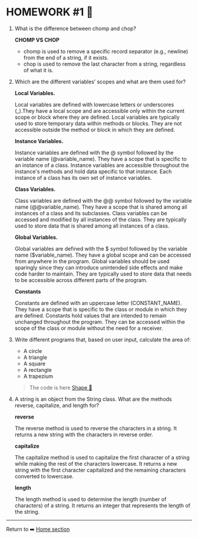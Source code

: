 # HOMEWORK #1   :blue_book:
1.  What is the difference between chomp and chop?
  
     **CHOMP VS CHOP**

    * chomp is used to remove a specific record separator (e.g., newline) from the end of a string, if it exists.    
    * chop is used to remove the last character from a string, regardless of what it is.  
  

2.  Which are the different variables’ scopes and what are them used for?

     **Local Variables.**

     Local variables are defined with lowercase letters or underscores (_).They have a local scope and are accessible only within the current scope or block where they are defined.
Local variables are typically used to store temporary data within methods or blocks.
They are not accessible outside the method or block in which they are defined.

    **Instance Variables.**

      Instance variables are defined with the @ symbol followed by the variable name (@variable_name).
They have a scope that is specific to an instance of a class.
Instance variables are accessible throughout the instance's methods and hold data specific to that instance.
Each instance of a class has its own set of instance variables.

    **Class Variables.**

     Class variables are defined with the @@ symbol followed by the variable name (@@variable_name).
They have a scope that is shared among all instances of a class and its subclasses.
Class variables can be accessed and modified by all instances of the class.
They are typically used to store data that is shared among all instances of a class.

    **Global Variables.**

    Global variables are defined with the $ symbol followed by the variable name ($variable_name).
They have a global scope and can be accessed from anywhere in the program.
Global variables should be used sparingly since they can introduce unintended side effects and make code harder to maintain.
They are typically used to store data that needs to be accessible across different parts of the program.

     **Constants**

    Constants are defined with an uppercase letter (CONSTANT_NAME).
They have a scope that is specific to the class or module in which they are defined.
Constants hold values that are intended to remain unchanged throughout the program.
They can be accessed within the scope of the class or module without the need for a receiver.

3.  Write different programs that, based on user input, calculate the area of:
    *  A circle  
    * A triangle
    * A square
    *  A rectangle
    *  A trapezium
  
    >The code is here [Shape :mag_right:](homework1.rb)

4. A string is an object from the String class. What are the methods reverse,
capitalize, and length for?

   **reverse**

   The reverse method is used to reverse the characters in a string.
It returns a new string with the characters in reverse order.

    **capitalize**

   The capitalize method is used to capitalize the first character of a string while making the rest of the characters lowercase.
It returns a new string with the first character capitalized and the remaining characters converted to lowercase.

    **length**

   The length method is used to determine the length (number of characters) of a string.
It returns an integer that represents the length of the string.
_______________________

Return to  :arrow_right: [Home section](../../README.md)
